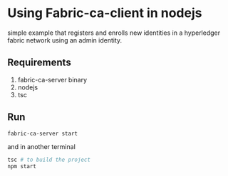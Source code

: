 # Using Fabric-ca-client in nodejs

simple example that registers and enrolls new identities in a hyperledger fabric network using an admin identity.

## Requirements
1. fabric-ca-server binary
2. nodejs
3. tsc

## Run
```bash
fabric-ca-server start
```

and in another terminal
```bash
tsc # to build the project
npm start
```
